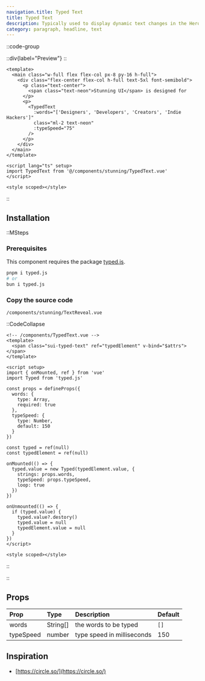 ```yaml
---
navigation.title: Typed Text
title: Typed Text
description: Typically used to display dynamic text changes in the Hero Section.
category: paragraph, headline, text
---
```


::code-group

::div{label="Preview"}
<Playground url="/playground/typed-text"></Playground>
::

```vue [Code]
<template>
  <main class="w-full flex flex-col px-8 py-16 h-full">
    <div class="flex-center flex-col h-full text-5xl font-semibold">
      <p class="text-center">
        <span class="text-neon">Stunning UI</span> is designed for
      </p>
      <p>
        <TypedText
          :words="['Designers', 'Developers', 'Creators', 'Indie Hackers']"
          class="ml-2 text-neon"
          :typeSpeed="75"
        />
      </p>
    </div>
  </main>
</template>

<script lang="ts" setup>
import TypedText from '@/components/stunning/TypedText.vue'
</script>

<style scoped></style>
```

::

## Installation

::MSteps

### Prerequisites

This component requires the package [typed.js](https://github.com/mattboldt/typed.js).

```bash
pnpm i typed.js
# or
bun i typed.js
```

### Copy the source code

`/components/stunning/TextReveal.vue`

::CodeCollapse

```vue
<!-- /components/TypedText.vue -->
<template>
  <span class="sui-typed-text" ref="typedElement" v-bind="$attrs"></span>
</template>

<script setup>
import { onMounted, ref } from 'vue'
import Typed from 'typed.js'

const props = defineProps({
  words: {
    type: Array,
    required: true
  },
  typeSpeed: {
    type: Number,
    default: 150
  }
})

const typed = ref(null)
const typedElement = ref(null)

onMounted(() => {
  typed.value = new Typed(typedElement.value, {
    strings: props.words,
    typeSpeed: props.typeSpeed,
    loop: true
  })
})

onUnmounted(() => {
  if (typed.value) {
    typed.value?.destory()
    typed.value = null
    typedElement.value = null
  }
})
</script>

<style scoped></style>
```

::

::

## Props

| Prop      | Type     | Description                | Default |
| :-------- | :------- | :------------------------- | :------ |
| words     | String[] | the words to be typed      | `[]`    |
| typeSpeed | number   | type speed in milliseconds | 150     |

## Inspiration

- [https://circle.so/](https://circle.so/)
